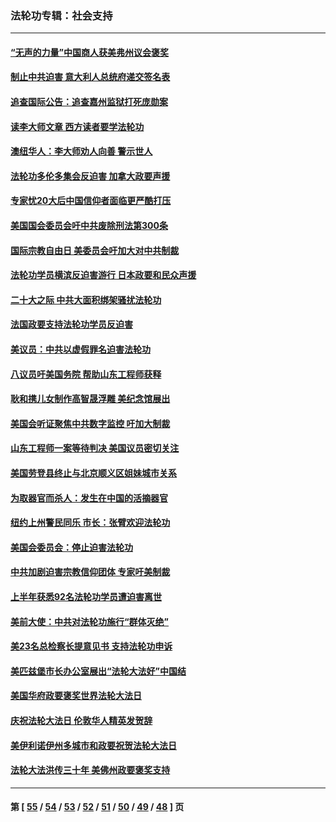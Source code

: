### 法轮功专辑：社会支持
---
#### [“无声的力量”中国商人获美弗州议会褒奖](../../pages/nf4386/n13941208.md?04120430) 
#### [制止中共迫害 意大利人总统府递交签名表](../../pages/nf4386/n13933726.md?04120430) 
#### [追查国际公告：追查嘉州监狱打死庞勋案](../../pages/nf4386/n13933461.md?04120430) 
#### [读李大师文章 西方读者要学法轮功](../../pages/nf4386/n13925142.md?04120430) 
#### [澳纽华人：李大师劝人向善 警示世人](../../pages/nf4386/n13924146.md?04120430) 
#### [法轮功多伦多集会反迫害 加拿大政要声援](../../pages/nf4386/n13881303.md?04120430) 
#### [专家忧20大后中国信仰者面临更严酷打压](../../pages/nf4386/n13874993.md?04120430) 
#### [美国国会委员会吁中共废除刑法第300条](../../pages/nf4386/n13868121.md?04120430) 
#### [国际宗教自由日 美委员会吁加大对中共制裁](../../pages/nf4386/n13855021.md?04120430) 
#### [法轮功学员横滨反迫害游行 日本政要和民众声援](../../pages/nf4386/n13847132.md?04120430) 
#### [二十大之际 中共大面积绑架骚扰法轮功](../../pages/nf4386/n13846381.md?04120430) 
#### [法国政要支持法轮功学员反迫害](../../pages/nf4386/n13841970.md?04120430) 
#### [美议员：中共以虚假罪名迫害法轮功](../../pages/nf4386/n13841083.md?04120430) 
#### [八议员吁美国务院 帮助山东工程师获释](../../pages/nf4386/n13836379.md?04120430) 
#### [耿和携儿女制作高智晟浮雕 美纪念馆展出](../../pages/nf4386/n13829624.md?04120430) 
#### [美国会听证聚焦中共数字监控 吁加大制裁](../../pages/nf4386/n13825083.md?04120430) 
#### [山东工程师一案等待判决 美国议员密切关注](../../pages/nf4386/n13815065.md?04120430) 
#### [美国劳登县终止与北京顺义区姐妹城市关系](../../pages/nf4386/n13811030.md?04120430) 
#### [为取器官而杀人：发生在中国的活摘器官](../../pages/nf4386/n13794731.md?04120430) 
#### [纽约上州警民同乐 市长：张臂欢迎法轮功](../../pages/nf4386/n13794375.md?04120430) 
#### [美国会委员会：停止迫害法轮功](../../pages/nf4386/n13788164.md?04120430) 
#### [中共加剧迫害宗教信仰团体 专家吁美制裁](../../pages/nf4386/n13780252.md?04120430) 
#### [上半年获悉92名法轮功学员遭迫害离世](../../pages/nf4386/n13772701.md?04120430) 
#### [美前大使：中共对法轮功施行“群体灭绝”](../../pages/nf4386/n13771705.md?04120430) 
#### [美23名总检察长提意见书 支持法轮功申诉](../../pages/nf4386/n13766596.md?04120430) 
#### [美匹兹堡市长办公室展出“法轮大法好”中国结](../../pages/nf4386/n13749721.md?04120430) 
#### [美国华府政要褒奖世界法轮大法日](../../pages/nf4386/n13743770.md?04120430) 
#### [庆祝法轮大法日 伦敦华人精英发贺辞](../../pages/nf4386/n13741593.md?04120430) 
#### [美伊利诺伊州多城市和政要祝贺法轮大法日](../../pages/nf4386/n13737149.md?04120430) 
#### [法轮大法洪传三十年 美佛州政要褒奖支持](../../pages/nf4386/n13737103.md?04120430) 

---
#### 第 [ [55](./55.md?04120430) / [54](./54.md?04120430) / [53](./53.md?04120430) / [52](./52.md?04120430) / [51](./51.md?04120430) / [50](./50.md?04120430) / [49](./49.md?04120430) / [48](./48.md?04120430) ] 页
